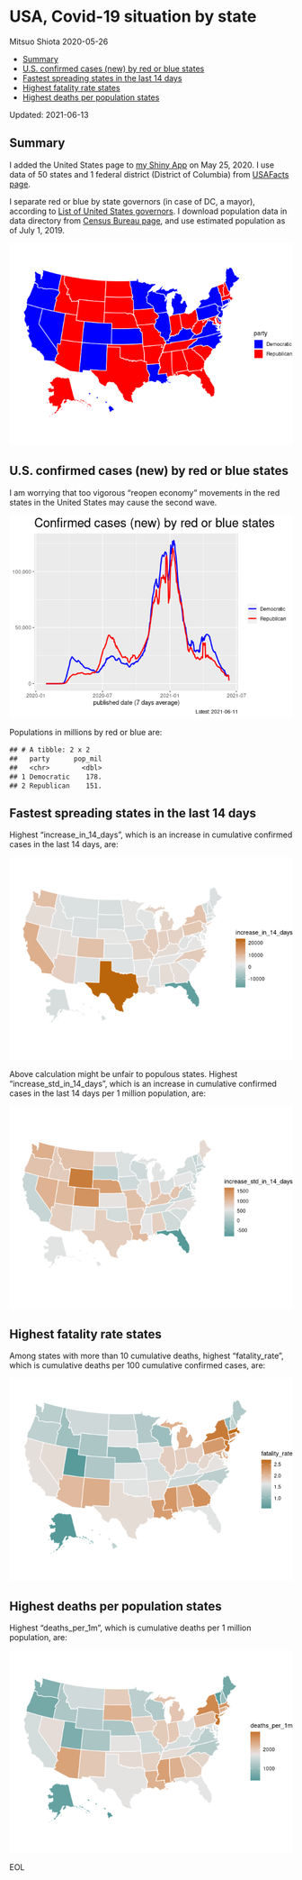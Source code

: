 USA, Covid-19 situation by state
================
Mitsuo Shiota
2020-05-26

-   [Summary](#summary)
-   [U.S. confirmed cases (new) by red or blue
    states](#us-confirmed-cases-new-by-red-or-blue-states)
-   [Fastest spreading states in the last 14
    days](#fastest-spreading-states-in-the-last-14-days)
-   [Highest fatality rate states](#highest-fatality-rate-states)
-   [Highest deaths per population
    states](#highest-deaths-per-population-states)

Updated: 2021-06-13

## Summary

I added the United States page to [my Shiny
App](https://mitsuoxv.shinyapps.io/covid/) on May 25, 2020. I use data
of 50 states and 1 federal district (District of Columbia) from
[USAFacts
page](https://usafacts.org/visualizations/coronavirus-covid-19-spread-map/).

I separate red or blue by state governors (in case of DC, a mayor),
according to [List of United States
governors](https://en.wikipedia.org/wiki/List_of_United_States_governors).
I download population data in data directory from [Census Bureau
page](https://www.census.gov/data/tables/time-series/demo/popest/2010s-state-total.html),
and use estimated population as of July 1, 2019.

![](USA_files/figure-gfm/map-1.png)<!-- -->

## U.S. confirmed cases (new) by red or blue states

I am worrying that too vigorous “reopen economy” movements in the red
states in the United States may cause the second wave.

![](USA_files/figure-gfm/chart1-1.png)<!-- -->

Populations in millions by red or blue are:

    ## # A tibble: 2 x 2
    ##   party      pop_mil
    ##   <chr>        <dbl>
    ## 1 Democratic    178.
    ## 2 Republican    151.

## Fastest spreading states in the last 14 days

Highest “increase\_in\_14\_days”, which is an increase in cumulative
confirmed cases in the last 14 days, are:

![](USA_files/figure-gfm/spreading-1.png)<!-- -->

Above calculation might be unfair to populous states. Highest
“increase\_std\_in\_14\_days”, which is an increase in cumulative
confirmed cases in the last 14 days per 1 million population, are:

![](USA_files/figure-gfm/standardized-1.png)<!-- -->

## Highest fatality rate states

Among states with more than 10 cumulative deaths, highest
“fatality\_rate”, which is cumulative deaths per 100 cumulative
confirmed cases, are:

![](USA_files/figure-gfm/fatality_rates-1.png)<!-- -->

## Highest deaths per population states

Highest “deaths\_per\_1m”, which is cumulative deaths per 1 million
population, are:

![](USA_files/figure-gfm/deaths_per_population-1.png)<!-- -->

EOL
